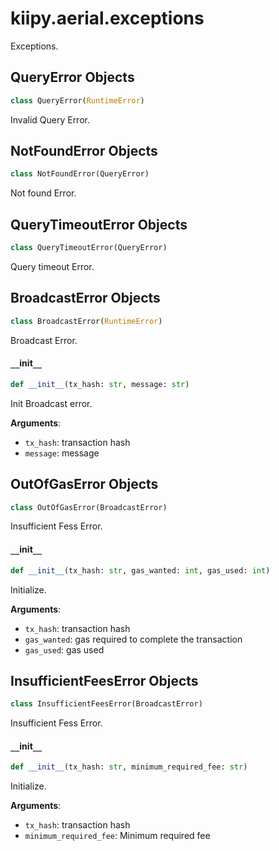<a id="kiipy.aerial.exceptions"></a>

# kiipy.aerial.exceptions

Exceptions.

<a id="kiipy.aerial.exceptions.QueryError"></a>

## QueryError Objects

```python
class QueryError(RuntimeError)
```

Invalid Query Error.

<a id="kiipy.aerial.exceptions.NotFoundError"></a>

## NotFoundError Objects

```python
class NotFoundError(QueryError)
```

Not found Error.

<a id="kiipy.aerial.exceptions.QueryTimeoutError"></a>

## QueryTimeoutError Objects

```python
class QueryTimeoutError(QueryError)
```

Query timeout Error.

<a id="kiipy.aerial.exceptions.BroadcastError"></a>

## BroadcastError Objects

```python
class BroadcastError(RuntimeError)
```

Broadcast Error.

<a id="kiipy.aerial.exceptions.BroadcastError.__init__"></a>

#### `__`init`__`

```python
def __init__(tx_hash: str, message: str)
```

Init Broadcast error.

**Arguments**:

- `tx_hash`: transaction hash
- `message`: message

<a id="kiipy.aerial.exceptions.OutOfGasError"></a>

## OutOfGasError Objects

```python
class OutOfGasError(BroadcastError)
```

Insufficient Fess Error.

<a id="kiipy.aerial.exceptions.OutOfGasError.__init__"></a>

#### `__`init`__`

```python
def __init__(tx_hash: str, gas_wanted: int, gas_used: int)
```

Initialize.

**Arguments**:

- `tx_hash`: transaction hash
- `gas_wanted`: gas required to complete the transaction
- `gas_used`: gas used

<a id="kiipy.aerial.exceptions.InsufficientFeesError"></a>

## InsufficientFeesError Objects

```python
class InsufficientFeesError(BroadcastError)
```

Insufficient Fess Error.

<a id="kiipy.aerial.exceptions.InsufficientFeesError.__init__"></a>

#### `__`init`__`

```python
def __init__(tx_hash: str, minimum_required_fee: str)
```

Initialize.

**Arguments**:

- `tx_hash`: transaction hash
- `minimum_required_fee`: Minimum required fee

